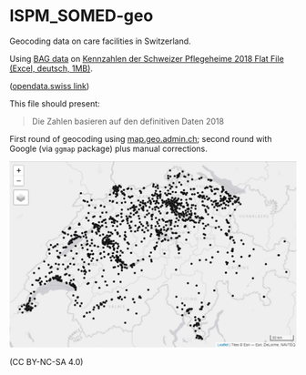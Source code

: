 # ISPM_SOMED-geo

Geocoding data on care facilities in Switzerland. 

Using [BAG data](https://www.bag.admin.ch/bag/de/home/zahlen-und-statistiken/zahlen-fakten-zu-pflegeheimen/kennzahlen.html) on [Kennzahlen der Schweizer Pflegeheime 2018 Flat File (Excel, deutsch, 1MB)](https://somed.bagapps.ch/data/download/2018_Flat_File_de.xlsx?v=1592405920).

([opendata.swiss link](https://opendata.swiss/de/dataset/kennzahlen-der-schweizer-pflegeheime))

This file should present:  

> Die Zahlen basieren auf den definitiven Daten 2018

First round of geocoding using [map.geo.admin.ch](https://map.geo.admin.ch/); second round with Google (via `ggmap` package) plus manual corrections.

![overview](figures/overview.png)

(CC BY-NC-SA 4.0)
